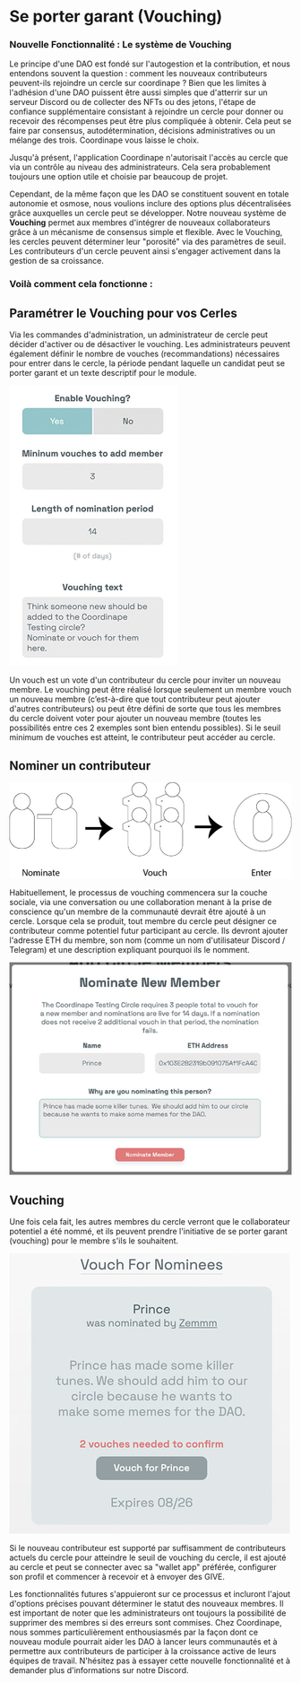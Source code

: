 # Se porter garant \(Vouching\)

### Nouvelle Fonctionnalité : Le système de Vouching 

Le principe d'une DAO est fondé sur l'autogestion et la contribution, et nous entendons souvent la question : comment les nouveaux contributeurs peuvent-ils rejoindre un cercle sur coordinape ? Bien que les limites à l'adhésion d'une  DAO puissent être aussi simples que d'atterrir sur un serveur Discord ou de collecter des NFTs ou des jetons, l'étape de confiance supplémentaire consistant à rejoindre un cercle pour donner ou recevoir des récompenses peut être plus compliquée à obtenir.  Cela peut se faire par consensus, autodétermination, décisions administratives ou un mélange des trois. Coordinape vous laisse le choix. 

Jusqu'à présent, l'application Coordinape n'autorisait l'accès au cercle que via un contrôle au niveau des administrateurs. Cela sera probablement toujours une option utile et choisie par beaucoup de projet.

Cependant, de la même façon que les DAO se constituent souvent en totale autonomie et osmose, nous voulions inclure des options plus décentralisées grâce auxquelles un cercle peut se développer. Notre nouveau système de **Vouching** permet aux membres d'intégrer de nouveaux collaborateurs grâce à un mécanisme de consensus simple et flexible. Avec le Vouching, les cercles peuvent déterminer leur "porosité" via des paramètres de seuil.  Les contributeurs d'un cercle peuvent ainsi s'engager activement dans la gestion de sa croissance.

### Voilà comment cela fonctionne :

## Paramétrer le Vouching pour vos Cerles

Via les commandes d'administration, un administrateur de cercle peut décider d'activer ou de désactiver le vouching. Les administrateurs peuvent également définir le nombre de vouches \(recommandations\) nécessaires pour entrer dans le cercle, la période pendant laquelle un candidat peut se porter garant et un texte descriptif pour le module.

![](../.gitbook/assets/vouching-admin2.jpg)

Un vouch est un vote d'un contributeur du cercle pour inviter un nouveau membre. Le vouching peut être réalisé lorsque seulement un membre vouch un nouveau membre \(c’est-à-dire que tout contributeur peut ajouter d'autres contributeurs\) ou peut être défini de sorte que tous les membres du cercle doivent voter pour ajouter un nouveau membre \(toutes les possibilités entre ces 2 exemples sont bien entendu possibles\). Si le seuil minimum de vouches est atteint, le contributeur peut accéder au cercle.

## Nominer un contributeur

![](../.gitbook/assets/vouching-process.jpg)

Habituellement, le processus de vouching commencera sur la couche sociale, via une conversation ou une collaboration menant à la prise de conscience qu'un membre de la communauté devrait être ajouté à un cercle. Lorsque cela se produit, tout membre du cercle peut désigner ce contributeur comme potentiel futur participant au cercle. Ils devront ajouter l'adresse ETH du membre, son nom \(comme un nom d'utilisateur Discord / Telegram\) et une description expliquant pourquoi ils le nomment.

![](../.gitbook/assets/vouching-nominate2.jpg)

## Vouching

Une fois cela fait, les autres membres du cercle verront que le collaborateur potentiel a été nommé, et ils peuvent prendre l'initiative de se porter garant \(vouching\) pour le membre s'ils le souhaitent.

![](../.gitbook/assets/vouching-vouch2.jpg)

Si le nouveau contributeur est supporté par suffisamment de contributeurs actuels du cercle pour atteindre le seuil de vouching du cercle, il est ajouté au cercle et peut se connecter avec sa "wallet app" préférée, configurer son profil et commencer à recevoir et à envoyer des GIVE.

Les fonctionnalités futures s'appuieront sur ce processus et incluront l'ajout d'options précises pouvant déterminer le statut des nouveaux membres. Il est important de noter que les administrateurs ont toujours la possibilité de supprimer des membres si des erreurs sont commises. Chez Coordinape, nous sommes particulièrement enthousiasmés par la façon dont ce nouveau module pourrait aider les DAO à lancer leurs communautés et à permettre aux contributeurs de participer à la croissance active de leurs équipes de travail. N'hésitez pas à essayer cette nouvelle fonctionnalité  et à demander plus d'informations sur notre Discord.

